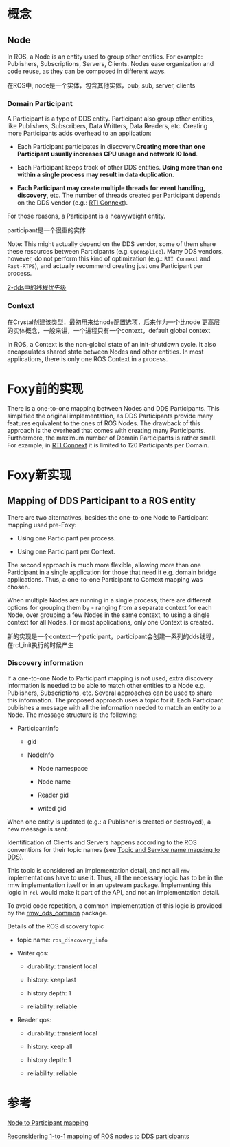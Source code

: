 # 概念

## Node

In ROS, a Node is an entity used to group other entities. For example: Publishers, Subscriptions, Servers, Clients. Nodes ease organization and code reuse, as they can be composed in different ways.

在ROS中, node是一个实体，包含其他实体，pub, sub, server, clients

### Domain Participant

A Participant is a type of DDS entity. Participant also group other entities, like Publishers, Subscribers, Data Writters, Data Readers, etc. Creating more Participants adds overhead to an application:

- Each Participant participates in discovery.**Creating more than one Participant usually increases CPU usage and network IO load**.

- Each Participant keeps track of other DDS entities. **Using more than one within a single process may result in data duplication**.

- **Each Participant may create multiple threads for event handling, discovery**, etc. The number of threads created per Participant depends on the DDS vendor (e.g.: [RTI Connext](https://community.rti.com/best-practices/create-few-domainParticipants-possible)).

For those reasons, a Participant is a heavyweight entity.

participant是一个很重的实体

Note: This might actually depend on the DDS vendor, some of them share these resources between Participants (e.g. `OpenSplice`). Many DDS vendors, however, do not perform this kind of optimization (e.g.: `RTI Connext` and `Fast-RTPS`), and actually recommend creating just one Participant per process.

[2-dds中的线程优先级](https://thoughts.teambition.com/share/6268e5650c85220041ebb168#title=2-dds%E4%B8%AD%E7%9A%84%E7%BA%BF%E7%A8%8B%E4%BC%98%E5%85%88%E7%BA%A7)

### Context

在Crystal创建该类型，最初用来给node配置选项，后来作为一个比node 更高层的实体概念，一般来讲，一个进程只有一个context，default global context

In ROS, a Context is the non-global state of an init-shutdown cycle. It also encapsulates shared state between Nodes and other entities. In most applications, there is only one ROS Context in a process.

# Foxy前的实现

There is a one-to-one mapping between Nodes and DDS Participants. This simplified the original implementation, as DDS Participants provide many features equivalent to the ones of ROS Nodes. The drawback of this approach is the overhead that comes with creating many Participants. Furthermore, the maximum number of Domain Participants is rather small. For example, in [RTI Connext](https://community.rti.com/kb/what-maximum-number-Participants-domain) it is limited to 120 Participants per Domain.

# Foxy新实现

## Mapping of DDS Participant to a ROS entity

There are two alternatives, besides the one-to-one Node to Participant mapping used pre-Foxy:

- Using one Participant per process.

- Using one Participant per Context.

The second approach is much more flexible, allowing more than one Participant in a single application for those that need it e.g. domain bridge applications. Thus, a one-to-one Participant to Context mapping was chosen.

When multiple Nodes are running in a single process, there are different options for grouping them by - ranging from a separate context for each Node, over grouping a few Nodes in the same context, to using a single context for all Nodes. For most applications, only one Context is created.

新的实现是一个context一个paticipant，participant会创建一系列的dds线程，在rcl_init执行的时候产生

### Discovery information

If a one-to-one Node to Participant mapping is not used, extra discovery information is needed to be able to match other entities to a Node e.g. Publishers, Subscriptions, etc. Several approaches can be used to share this information. The proposed approach uses a topic for it. Each Participant publishes a message with all the information needed to match an entity to a Node. The message structure is the following:

- ParticipantInfo

  - gid

  - NodeInfo

    - Node namespace

    - Node name

    - Reader gid

    - writed gid

When one entity is updated (e.g.: a Publisher is created or destroyed), a new message is sent.

Identification of Clients and Servers happens according to the ROS conventions for their topic names (see [Topic and Service name mapping to DDS](https://design.ros2.org/articles/140_topic_and_service_name_mapping.md)).

This topic is considered an implementation detail, and not all `rmw` implementations have to use it. Thus, all the necessary logic has to be in the rmw implementation itself or in an upstream package. Implementing this logic in `rcl` would make it part of the API, and not an implementation detail.

To avoid code repetition, a common implementation of this logic is provided by the [rmw_dds_common](https://github.com/ros2/rmw_dds_common/) package.

Details of the ROS discovery topic

- topic name: `ros_discovery_info`

- Writer qos:

  - durability: transient local

  - history: keep last

  - history depth: 1

  - reliability: reliable

- Reader qos:

  - durability: transient local

  - history: keep all

  - history depth: 1

  - reliability: reliable

# 参考

[Node to Participant mapping](https://design.ros2.org/articles/Node_to_Participant_mapping.html)

[Reconsidering 1-to-1 mapping of ROS nodes to DDS participants](https://discourse.ros.org/t/reconsidering-1-to-1-mapping-of-ros-nodes-to-dds-participants/10062/16)
